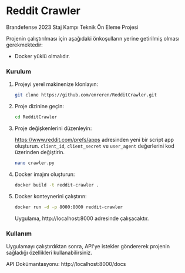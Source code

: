 
# Reddit Crawler

Brandefense 2023 Staj Kampı Teknik Ön Eleme Projesi

Projenin çalıştırılması için aşağıdaki önkoşulların yerine getirilmiş olması gerekmektedir:

- Docker yüklü olmalıdır.

### Kurulum

1. Projeyi yerel makinenize klonlayın:

   ```bash
   git clone https://github.com/emreren/RedditCrawler.git
   ```
2. Proje dizinine geçin:

   ```bash
   cd RedditCrawler
   ```
3. Proje değişkenlerini düzenleyin:

    https://www.reddit.com/prefs/apps adresinden yeni bir script app oluşturun. `client_id`, `client_secret` ve `user_agent` değerlerini kod üzerinden değiştirin.
   ```bash
   nano crawler.py
   ```   
4. Docker imajını oluşturun:

   ```bash
   docker build -t reddit-crawler .
   ```
5. Docker konteynerini çalıştırın:

   ```bash
   docker run -d -p 8000:8000 reddit-crawler
   ```
   Uygulama, http://localhost:8000 adresinde çalışacaktır.


### Kullanım
Uygulamayı çalıştırdıktan sonra, API'ye istekler göndererek projenin sağladığı özellikleri kullanabilirsiniz.

API Dokümantasyonu: http://localhost:8000/docs